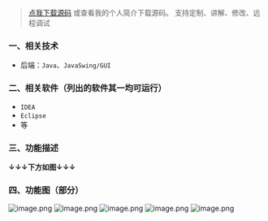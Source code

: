 > [点我下载源码](https://www.notmaker.com) 
> 或查看我的个人简介下载源码。
> 支持定制、讲解、修改、远程调试
### 一、相关技术
- 后端：`Java`、`JavaSwing/GUI`

### 二、相关软件（列出的软件其一均可运行）
- `IDEA`
- `Eclipse`
- 等

### 三、功能描述
**↓↓↓下方如图↓↓↓**


### 四、功能图（部分）
![image.png](https://img-blog.csdnimg.cn/img_convert/96bc7cf0615fa5ad223abc66aa2352cf.png)
![image.png](https://img-blog.csdnimg.cn/img_convert/30c5f118a1a756d70b4821abc9e3cfbb.png)
![image.png](https://img-blog.csdnimg.cn/img_convert/9236f6d6c59a75f5bc294bd73f27532b.png)
![image.png](https://img-blog.csdnimg.cn/img_convert/0cd1061dce930231fe009c8d6330ca35.png)
![image.png](https://img-blog.csdnimg.cn/img_convert/65db22b0bee8eb8d1865eb03ca267803.png)
